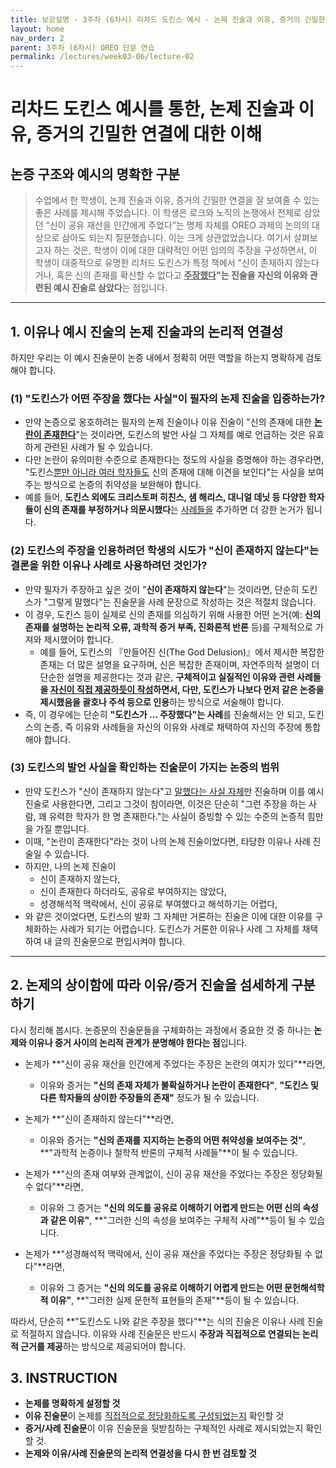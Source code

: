 ```yaml
---
title: 보강설명 - 3주차 (6차시) 리차드 도킨스 예시 - 논제 진술과 이유, 증거의 긴밀한 연결
layout: home
nav_order: 2
parent: 3주차 (6차시) OREO 단문 연습
permalink: /lectures/week03-06/lecture-02
---
```


# 리차드 도킨스 예시를 통한, 논제 진술과 이유, 증거의 긴밀한 연결에 대한 이해

## **논증 구조와 예시의 명확한 구분**

> 수업에서 한 학생이, 논제 진술과 이유, 증거의 긴밀한 연결을 잘 보여줄 수 있는 좋은 사례를 제시해 주었습니다. 이 학생은 로크와 노직의 논쟁에서 전제로 삼았던 “신이 공유 재산을 인간에게 주었다”는 명제 자체를 OREO 과제의 논의의 대상으로 삼아도 되는지 질문했습니다. 이는 크게 상관없었습니다. 여기서 살펴보고자 하는 것은, 학생이 이에 대한 대략적인 어떤 임의의 주장을 구성하면서, 이 학생이 대중적으로 유명한 리처드 도킨스가 특정 책에서 "신이 존재하지 않는다거나, 혹은 신의 존재를 확신할 수 없다고 **<ins>주장했다</ins>"는 진술을 자신의 이유와 관련된 예시 진술로 삼았다**는 점입니다.

---

## 1. 이유나 예시 진술의 논제 진술과의 논리적 연결성 

하지만 우리는 이 예시 진술문이 논증 내에서 정확히 어떤 역할을 하는지 명확하게 검토해야 합니다.  

### **(1) "도킨스가 어떤 주장을 했다는 사실"이 필자의 논제 진술을 입증하는가?**  
- 만약 논증으로 옹호하려는 필자의 논제 진술이나 이유 진술이 "신의 존재에 대한 <ins>**논란이 존재한다**</ins>"는 것이라면, 도킨스의 발언 사실 그 자체를 예로 언급하는 것은 유효하게 관련된 사례가 될 수 있습니다.  
- 다만 논란이 유의미한 수준으로 존재한다는 정도의 사실을 증명해야 하는 경우라면, "도킨스<ins>뿐만 아니라 여러 학자들도</ins> 신의 존재에 대해 이견을 보인다"는 사실을 보여주는 방식으로 논증의 취약성을 보완해야 합니다.  
- 예를 들어, **도킨스 외에도 크리스토퍼 히친스, 샘 해리스, 대니얼 데닛 등 다양한 학자들이 신의 존재를 부정하거나 의문시했다**는 <ins>사례들을</ins> 추가하면 더 강한 논거가 됩니다.  

### **(2) 도킨스의 주장을 인용하려던 학생의 시도가 "신이 존재하지 않는다"는 결론을 위한 이유나 사례로 사용하려던 것인가?**  
- 만약 필자가 주장하고 싶은 것이 "**신이 존재하지 않는다**"는 것이라면, 단순히 도킨스가 "그렇게 말했다"는 진술문을 사례 문장으로 작성하는 것은 적절치 않습니다.  
- 이 경우, 도킨스 등이 실제로 신의 존재를 의심하기 위해 사용한 어떤 논거(예: **신의 존재를 설명하는 논리적 오류, 과학적 증거 부족, 진화론적 반론** 등)를 구체적으로 가져와 제시했어야 합니다.  
  - 예를 들어, 도킨스의 『만들어진 신(The God Delusion)』에서 제시한 복잡한 존재는 더 많은 설명을 요구하며, 신은 복잡한 존재이며, 자연주의적 설명이 더 단순한 설명을 제공한다는 것과 같은, **구체적이고 실질적인 이유와 관련 사례들을 <ins>자신이 직접 제공하듯이 작성</ins>하면서, 다만, 도킨스가 나보다 먼저 같은 논증을 제시했음을 괄호나 주석 등으로 인용**하는 방식으로 서술해야 합니다.  
- 즉, 이 경우에는 단순히 **"도킨스가 ... 주장했다"는 사례**를 진술해서는 안 되고, 도킨스의 논증, 즉 이유와 사례들을 자신의 이유와 사례로 채택하여 자신의 주장에 통합해야 합니다.

### **(3) 도킨스의 발언 사실을 확인하는 진술문이 가지는 논증의 범위**
- 만약 도킨스가 "신이 존재하지 않는다"고 <ins>말했다는 사실 자체</ins>만 진술하며 이를 예시 진술로 사용한다면, 그리고 그것이 참이라면, 이것은 단순히 "그런 주장을 하는 사람, 꽤 유력한 학자가 한 명 존재한다."는 사실이 증빙할 수 있는 수준의 논증적 힘만을 가질 뿐입니다.  
- 이때, "논란이 존재한다"라는 것이 나의 논제 진술이었다면, 타당한 이유나 사례 진술일 수 있습니다.
- 하지만, 나의 논제 진술이
  - 신이 존재하지 않는다,
  - 신이 존재한다 하더라도, 공유로 부여하지는 않았다,
  - 성경해석적 맥락에서, 신이 공유로 부여했다고 해석하기는 어렵다,
- 와 같은 것이었다면, 도킨스의 발화 그 자체만 거론하는 진술은 이에 대한 이유를 구체화하는 사례가 되기는 어렵습니다. 도킨스가 거론한 이유나 사례 그 자체를 채택하여 내 글의 진술문으로 편입시켜야 합니다.

---

## 2. 논제의 상이함에 따라 이유/증거 진술을 섬세하게 구분하기

다시 정리해 봅시다. 논증문의 진술문들을 구체화하는 과정에서 중요한 것 중 하나는 **논제와 이유나 증거 사이의 논리적 관계가 분명해야 한다는 점**입니다.  

- 논제가 **"신이 공유 재산을 인간에게 주었다는 주장은 논란의 여지가 있다"**라면,  
  - 이유와 증거는 **"신의 존재 자체가 불확실하거나 논란이 존재한다"**, **"도킨스 및 다른 학자들의 상이한 주장들의 존재"** 정도가 될 수 있습니다.  

- 논제가 **"신이 존재하지 않는다"**라면,  
  - 이유와 증거는 **"신의 존재를 지지하는 논증의 어떤 취약성을 보여주는 것"**, **"과학적 논증이나 철학적 반론의 구체적 사례들"**이 될 수 있습니다. 

- 논제가 **"신의 존재 여부와 관계없이, 신이 공유 재산을 주었다는 주장은 정당화될 수 없다"**라면,  
  - 이유와 그 증거는 **"신의 의도를 공유로 이해하기 어렵게 만드는 어떤 신의 속성과 같은 이유"**, **"그러한 신의 속성을 보여주는 구체적 사례"**등이 될 수 있습니다.  

- 논제가 **"성경해석적 맥락에서, 신이 공유 재산을 주었다는 주장은 정당화될 수 없다"**라면,  
  - 이유와 그 증거는 **"신의 의도를 공유로 이해하기 어렵게 만드는 어떤 문헌해석학적 이유"**, **"그러한 실제 문헌적 표현들의 존재"**등이 될 수 있습니다.  

따라서, 단순히 **"도킨스도 나와 같은 주장을 했다"**는 식의 진술은 이유나 사례 진술로 적절하지 않습니다. 이유와 사례 진술문은 반드시 **주장과 직접적으로 연결되는 논리적 근거를 제공**하는 방식으로 제공되어야 합니다.  


## 3. INSTRUCTION

- **논제를 명확하게 설정할 것**  
- **이유 진술문**이 논제를 <ins>직접적으로 정당화하도록 구성되었는지</ins> 확인할 것  
- **증거/사례 진술문**이 이유 진술문을 뒷받침하는 구체적인 사례로 제시되었는지 확인할 것. 
- **논제와 이유/사례 진술문의 논리적 연결성을 다시 한 번 검토할 것**  
